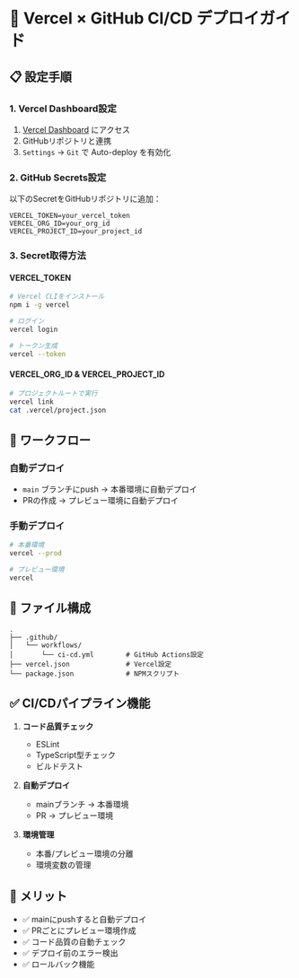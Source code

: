 # 🚀 Vercel × GitHub CI/CD デプロイガイド

## 📋 設定手順

### 1. Vercel Dashboard設定
1. [Vercel Dashboard](https://vercel.com/dashboard) にアクセス
2. GitHubリポジトリと連携
3. `Settings` → `Git` で Auto-deploy を有効化

### 2. GitHub Secrets設定
以下のSecretをGitHubリポジトリに追加：

```
VERCEL_TOKEN=your_vercel_token
VERCEL_ORG_ID=your_org_id  
VERCEL_PROJECT_ID=your_project_id
```

### 3. Secret取得方法

#### VERCEL_TOKEN
```bash
# Vercel CLIをインストール
npm i -g vercel

# ログイン
vercel login

# トークン生成
vercel --token
```

#### VERCEL_ORG_ID & VERCEL_PROJECT_ID
```bash
# プロジェクトルートで実行
vercel link
cat .vercel/project.json
```

## 🔄 ワークフロー

### 自動デプロイ
- `main` ブランチにpush → 本番環境に自動デプロイ
- PRの作成 → プレビュー環境に自動デプロイ

### 手動デプロイ
```bash
# 本番環境
vercel --prod

# プレビュー環境  
vercel
```

## 📁 ファイル構成

```
.
├── .github/
│   └── workflows/
│       └── ci-cd.yml        # GitHub Actions設定
├── vercel.json              # Vercel設定
└── package.json             # NPMスクリプト
```

## ✅ CI/CDパイプライン機能

1. **コード品質チェック**
   - ESLint
   - TypeScript型チェック
   - ビルドテスト

2. **自動デプロイ**
   - mainブランチ → 本番環境
   - PR → プレビュー環境

3. **環境管理**
   - 本番/プレビュー環境の分離
   - 環境変数の管理

## 🎯 メリット

- ✅ mainにpushすると自動デプロイ
- ✅ PRごとにプレビュー環境作成
- ✅ コード品質の自動チェック
- ✅ デプロイ前のエラー検出
- ✅ ロールバック機能